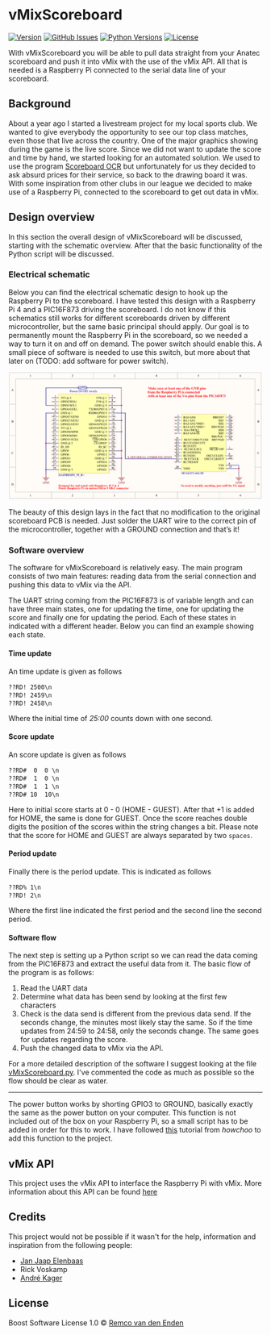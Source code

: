# vMixScoreboard
[![Version](https://badge.fury.io/gh/tterb%2FHyde.svg)](https://badge.fury.io/gh/tterb%2FHyde)
[![GitHub Issues](https://img.shields.io/github/issues/remcoenden/vMixScoreboard.svg)](https://github.com/remcoenden/vMixScoreboard/issues)
[![Python Versions](https://img.shields.io/pypi/pyversions/yt2mp3.svg)](https://pypi.python.org/pypi/yt2mp3/)
[![License](https://img.shields.io/badge/License-Boost%201.0-lightblue.svg)](https://www.boost.org/LICENSE_1_0.txt)

With vMixScoreboard you will be able to pull data straight from your Anatec scoreboard and push it into vMix with the use of the vMix API. All that is needed is a Raspberry Pi connected to the serial data line of your scoreboard.

## Background
About a year ago I started a livestream project for my local sports club. We wanted to give everybody the opportunity to see our top class matches, even those that live across the country. One of the major graphics showing during the game is the live score. Since we did not want to update the score and time by hand, we started looking for an automated solution. We used to use the program [Scoreboard OCR](http://scoreboard-ocr.com/) but unfortunately for us they decided to ask absurd prices for their service, so back to the drawing board it was. With some inspiration from other clubs in our league we decided to make use of a Raspberry Pi, connected to the scoreboard to get out data in vMix.

## Design overview
In this section the overall design of vMixScoreboard will be discussed, starting with the schematic overview. After that the basic functionality of the Python script will be discussed.

### Electrical schematic
Below you can find the electrical schematic design to hook up the Raspberry Pi to the scoreboard. I have tested this design with a Raspberry Pi 4 and a PIC16F873 driving the scoreboard. I do not know if this schematics still works for different scoreboards driven by different microcontroller, but the same basic principal should apply.
Our goal is to permanently mount the Raspberry Pi in the scoreboard, so we needed a way to turn it on and off on demand. The power switch should enable this. A small piece of software is needed to use this switch, but more about that later on (TODO: add software for power switch).

![Electrical Schematic](https://github.com/remcoenden/vMixScoreboard/blob/master/vMixScoreboard%20Schematic.png "Schematic design")

The beauty of this design lays in the fact that no modification to the original scoreboard PCB is needed. Just solder the UART wire to the correct pin of the microcontroller, together with a GROUND connection and that’s it!

### Software overview
The software for vMixScoreboard is relatively easy. The main program consists of two main features: reading data from the serial connection and pushing this data to vMix via the API. 

The UART string coming from the PIC16F873 is of variable length and can have three main states, one for updating the time, one for updating the score and finally one for updating the period. Each of these states in indicated with a different header. Below you can find an example showing each state.

#### Time update
An time update is given as follows

```
??RD! 2500\n
??RD! 2459\n
??RD! 2458\n
```

Where the initial time of *25:00* counts down with one second.

#### Score update
An score update is given as follows

```
??RD#  0  0 \n
??RD#  1  0 \n
??RD#  1  1 \n
??RD# 10  10\n
```

Here to initial score starts at 0 - 0 (HOME - GUEST). After that +1 is added for HOME, the same is done for GUEST. Once the score reaches double digits the position of the scores within the string changes a bit. Please note that the score for HOME and GUEST are always separated by two `spaces`.

#### Period update
Finally there is the period update. This is indicated as follows

```
??RD% 1\n
??RD! 2\n
```

Where the first line indicated the first period and the second line the second period.

#### Software flow
The next step is setting up a Python script so we can read the data coming from the PIC16F873 and extract the useful data from it. The basic flow of the program is as follows:

1. Read the UART data
2. Determine what data has been send by looking at the first few characters
3. Check is the data send is different from the previous data send. If the seconds change, the minutes most likely stay the same. So if the time updates from 24:59 to 24:58, only the seconds change. The same goes for updates regarding the score.
4. Push the changed data to vMix via the API.

For a more detailed description of the software I suggest looking at the file [vMixScoreboard.py](https://github.com/remcoenden/vMixScoreboard/blob/master/vMixScoreboard.py). I've commented the code as much as possible so the flow should be clear as water.  

---

The power button works by shorting GPIO3 to GROUND, basically exactly the same as the power button on your computer. This function is not included out of the box on your Raspberry Pi, so a small script has to be added in order for this to work. I have followed [this](https://howchoo.com/g/mwnlytk3zmm/how-to-add-a-power-button-to-your-raspberry-pi) tutorial from *howchoo* to add this function to the project.

## vMix API
This project uses the vMix API to interface the Raspberry Pi with vMix. More information about this API can be found [here](https://www.vmix.com/help19/index.htm?DeveloperAPI.html)

## Credits
This project would not be possible if it wasn't for the help, information and inspiration from the following people:
- [Jan Jaap Elenbaas](https://www.linkedin.com/in/jjelenbaas/)
- Rick Voskamp
- [André Kager](https://www.linkedin.com/in/andrekager/)

## License
Boost Software License 1.0 © [Remco van den Enden](https://github.com/remcoenden)



